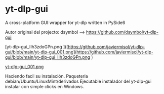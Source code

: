 # yt-dlp-gui
A cross-platform GUI wrapper for yt-dlp written in PySide6

Autor original del projecto: dsymbol --> https://github.com/dsymbol/yt-dlp-gui


[yt-dlp-gui_IIh3zdoGPn.png
]([https://github.com/javiermisol/yt-dlp-gui/blob/main/yt-dlp-gui_001.png](https://github.com/javiermisol/yt-dlp-gui/blob/main/yt-dlp-gui_IIh3zdoGPn.png
)

[yt-dlp-gui_001.png
](https://github.com/javiermisol/yt-dlp-gui/blob/main/yt-dlp-gui_001.png)


Haciendo facil su instalación.
Paqueteria debian/Ubuntu/LinuxMint/derivados
Ejecutable instalador del yt-dlp-gui instalar con simple clicks en Windows.
